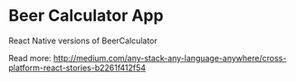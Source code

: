 # Beer Calculator App
React Native versions of BeerCalculator

Read more: http://medium.com/any-stack-any-language-anywhere/cross-platform-react-stories-b2261f412f54
